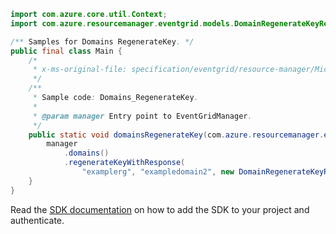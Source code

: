 ```java
import com.azure.core.util.Context;
import com.azure.resourcemanager.eventgrid.models.DomainRegenerateKeyRequest;

/** Samples for Domains RegenerateKey. */
public final class Main {
    /*
     * x-ms-original-file: specification/eventgrid/resource-manager/Microsoft.EventGrid/preview/2021-06-01-preview/examples/Domains_RegenerateKey.json
     */
    /**
     * Sample code: Domains_RegenerateKey.
     *
     * @param manager Entry point to EventGridManager.
     */
    public static void domainsRegenerateKey(com.azure.resourcemanager.eventgrid.EventGridManager manager) {
        manager
            .domains()
            .regenerateKeyWithResponse(
                "examplerg", "exampledomain2", new DomainRegenerateKeyRequest().withKeyName("key1"), Context.NONE);
    }
}
```

Read the [SDK documentation](https://github.com/Azure/azure-sdk-for-java/blob/azure-resourcemanager-eventgrid_1.1.0-beta.2/sdk/eventgrid/azure-resourcemanager-eventgrid/README.md) on how to add the SDK to your project and authenticate.
